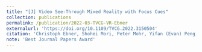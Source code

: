 ```yaml
---
title: "[J] Video See-Through Mixed Reality with Focus Cues"
collection: publications
permalink: /publication/2022-03-TVCG-VR-Ebner
externalurl: 'https://doi.org/10.1109/TVCG.2022.3150504'
citation: 'Christoph Ebner, Shohei Mori, Peter Mohr, Yifan (Evan) Peng, Dieter Schmalstieg, Gordon Wetzstein, and Denis Kalkofen, &quot;Video See-Through Mixed Reality with Focus Cues,&quot; <i>IEEE Trans. on Visualisation and Computer Graphics (TVCG), Proc. IEEE Virtual Reality</i> (2022.03)'
note: 'Best Journal Papers Award'
---
```


<!--
externalurl: 'url'
paperurl: 'url'
youtubeurl: 'url'
presentationurl: 'url'
githuburl: 'url'
note: blah blah
-->